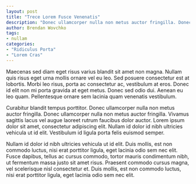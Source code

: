 ```yaml
---
layout: post
title: "Trece Lorem Fusce Venenatis"
description: "Donec ullamcorper nulla non metus auctor fringilla. Donec sed odio dui. Morbi leo risus, porta ac consectetur ac, vestibulum at eros. Donec ullamcorper nulla non metus auctor fringilla. Aenean lacinia bibendum nulla sed consectetur."
author: Brendan Wovchko
tags:
- nullam
categories:
- "Ridiculus Porta"
- "Lorem Cras"
---
```


Maecenas sed diam eget risus varius blandit sit amet non magna. Nullam quis risus eget urna mollis ornare vel eu leo. Sed posuere consectetur est at lobortis. Morbi leo risus, porta ac consectetur ac, vestibulum at eros. Donec id elit non mi porta gravida at eget metus. Donec sed odio dui. Aenean eu leo quam. Pellentesque ornare sem lacinia quam venenatis vestibulum.

Curabitur blandit tempus porttitor. Donec ullamcorper nulla non metus auctor fringilla. Donec ullamcorper nulla non metus auctor fringilla. Vivamus sagittis lacus vel augue laoreet rutrum faucibus dolor auctor. Lorem ipsum dolor sit amet, consectetur adipiscing elit. Nullam id dolor id nibh ultricies vehicula ut id elit. Vestibulum id ligula porta felis euismod semper.

Nullam id dolor id nibh ultricies vehicula ut id elit. Duis mollis, est non commodo luctus, nisi erat porttitor ligula, eget lacinia odio sem nec elit. Fusce dapibus, tellus ac cursus commodo, tortor mauris condimentum nibh, ut fermentum massa justo sit amet risus. Praesent commodo cursus magna, vel scelerisque nisl consectetur et. Duis mollis, est non commodo luctus, nisi erat porttitor ligula, eget lacinia odio sem nec elit.

